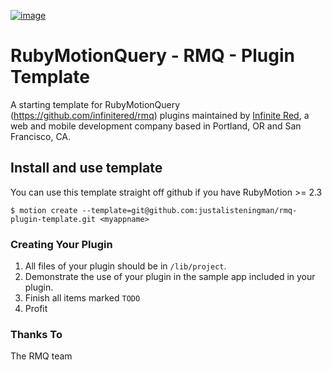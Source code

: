 [![image](http://ir_wp.s3.amazonaws.com/wp-content/uploads/sites/19/2014/09/rmq_plugin.png)](http://rubymotionquery.com)

RubyMotionQuery - RMQ - Plugin Template
===================

A starting template for RubyMotionQuery (https://github.com/infinitered/rmq) plugins maintained by [Infinite Red](http://infinite.red), a web and mobile development company based in Portland, OR and San Francisco, CA.

## Install and use template
You can use this template straight off github if you have RubyMotion >= 2.3

  `$ motion create --template=git@github.com:justalisteningman/rmq-plugin-template.git <myappname>`
  

### Creating Your Plugin

  1. All files of your plugin should be in `/lib/project`.
  2. Demonstrate the use of your plugin in the sample app included in your plugin.
  3. Finish all items marked `TODO`
  4. Profit

### Thanks To

The RMQ team
